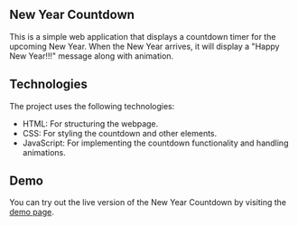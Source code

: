 ## New Year Countdown

This is a simple web application that displays a countdown timer for the upcoming New Year. When the New Year arrives, it will display a "Happy New Year!!!" message along with animation.

## Technologies

The project uses the following technologies:

- HTML: For structuring the webpage.
- CSS: For styling the countdown and other elements.
- JavaScript: For implementing the countdown functionality and handling animations.

## Demo

You can try out the live version of the New Year Countdown by visiting the [demo page](https://new-year-countdown-s-golba.netlify.app/).
